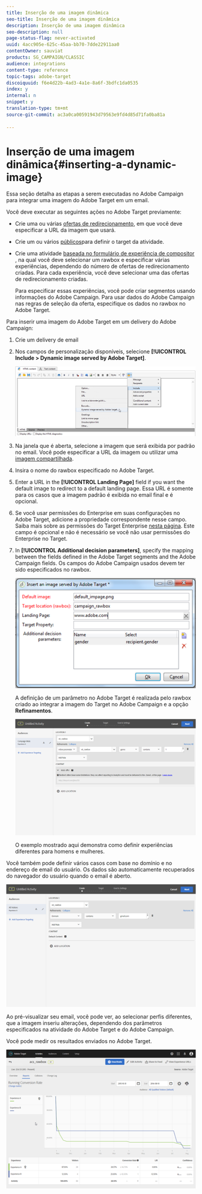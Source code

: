 ```yaml
---
title: Inserção de uma imagem dinâmica
seo-title: Inserção de uma imagem dinâmica
description: Inserção de uma imagem dinâmica
seo-description: null
page-status-flag: never-activated
uuid: 4acc905e-625c-45aa-bb70-7dde22911aa0
contentOwner: sauviat
products: SG_CAMPAIGN/CLASSIC
audience: integrations
content-type: reference
topic-tags: adobe-target
discoiquuid: f6e4d22b-4ad3-4a1e-8a6f-3bdfc1da0535
index: y
internal: n
snippet: y
translation-type: tm+mt
source-git-commit: ac3a0ca00591943d79563e9fd4d85d71fa0ba81a

---
```



# Inserção de uma imagem dinâmica{#inserting-a-dynamic-image}

Essa seção detalha as etapas a serem executadas no Adobe Campaign para integrar uma imagem do Adobe Target em um email.

Você deve executar as seguintes ações no Adobe Target previamente:

* Crie uma ou várias [ofertas de redirecionamento](https://docs.adobe.com/help/en/target/using/experiences/offers/offer-redirect.html), em que você deve especificar a URL da imagem que usará.
* Crie um ou vários [públicos](https://marketing.adobe.com/resources/help/en_US/target/target/t_create-audience.html)para definir o target da atividade.
* Crie uma atividade [baseada no formulário de experiência de compositor](https://docs.adobe.com/content/help/en/target/using/activities/abtest/create/test-create-ab.html) , na qual você deve selecionar um rawbox e especificar várias experiências, dependendo do número de ofertas de redirecionamento criadas. Para cada experiência, você deve selecionar uma das ofertas de redirecionamento criadas.

   Para especificar essas experiências, você pode criar segmentos usando informações do Adobe Campaign. Para usar dados do Adobe Campaign nas regras de seleção da oferta, especifique os dados no rawbox no Adobe Target.

Para inserir uma imagem do Adobe Target em um delivery do Adobe Campaign:

1. Crie um delivery de email
1. Nos campos de personalização disponíveis, selecione **[!UICONTROL Include > Dynamic image served by Adobe Target]**.

   ![](assets/tar_insert_dynamic_image.png)

1. Na janela que é aberta, selecione a imagem que será exibida por padrão no email. Você pode especificar a URL da imagem ou utilizar uma [imagem compartilhada](../../integrations/using/sharing-assets-with-adobe-experience-cloud.md).
1. Insira o nome do rawbox especificado no Adobe Target.
1. Enter a URL in the **[!UICONTROL Landing Page]** field if you want the default image to redirect to a default landing page. Essa URL é somente para os casos que a imagem padrão é exibida no email final e é opcional.
1. Se você usar permissões do Enterprise em suas configurações no Adobe Target, adicione a propriedade correspondente nesse campo. Saiba mais sobre as permissões do Target Enterprise [nesta página](https://marketing.adobe.com/resources/help/en_US/target/target/properties-overview.html). Este campo é opcional e não é necessário se você não usar permissões do Enterprise no Target.
1. In **[!UICONTROL Additional decision parameters]**, specify the mapping between the fields defined in the Adobe Target segments and the Adobe Campaign fields. Os campos do Adobe Campaign usados devem ter sido especificados no rawbox.

   ![](assets/tar_additional_decisionning_parameters.png)

   A definição de um parâmetro no Adobe Target é realizada pelo rawbox criado ao integrar a imagem do Target no Adobe Campaign e a opção **Refinamentos**.

   ![](assets/tar_additional_decisionning_parameters_1.png)

   O exemplo mostrado aqui demonstra como definir experiências diferentes para homens e mulheres.

Você também pode definir vários casos com base no domínio e no endereço de email do usuário. Os dados são automaticamente recuperados do navegador do usuário quando o email é aberto.

![](assets/tar_additional_decisionning_parameters_2.png)

Ao pré-visualizar seu email, você pode ver, ao selecionar perfis diferentes, que a imagem inseriu alterações, dependendo dos parâmetros especificados na atividade do Adobe Target e do Adobe Campaign.

Você pode medir os resultados enviados no Adobe Target.

![](assets/tar_measure_results.png)

